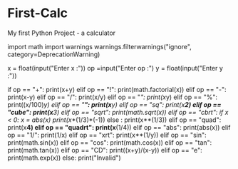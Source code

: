 # First-Calc
My first Python Project - a calculator


import math
import warnings
warnings.filterwarnings("ignore", category=DeprecationWarning) 

x = float(input("Enter x :"))
op =input("Enter op :")
y = float(input("Enter y :"))

if op == "+":
    print(x+y)
elif op == "!":
    print(math.factorial(x))
elif op == "-":
    print(x-y)
elif op == "/":
    print(x/y)
elif op == "*":
    print(x*y)
elif op == "%":
    print((x/100)*y)
elif op == "**":
    print(x**y)
elif op == "sq":
    print(x**2)
elif op == "cube":
    print(x**3)
elif op == "sqrt":
    print(math.sqrt(x))
elif op == "cbrt":
    if x < 0:
        x = abs(x)
        print(x**(1/3)*(-1))
    else :
        print(x**(1/3))
elif op == "quad":
    print(x**4)
elif op == "quadrt":
    print(x**(1/4))
elif op == "abs":
    print(abs(x))
elif op == "1/":
    print(1/x)
elif op == "xrt":
    print(x**(1/y))
elif op == "sin":
    print(math.sin(x))
elif op == "cos":
    print(math.cos(x))
elif op == "tan":
    print(math.tan(x))
elif op == "CD":
    print((x+y)/(x-y))
elif op == "e":
    print(math.exp(x))
else:
    print("Invalid")
